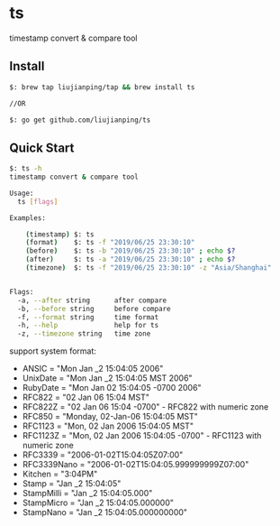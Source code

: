 ts
===
timestamp convert & compare tool

## Install

````bash
$: brew tap liujianping/tap && brew install ts

//OR

$: go get github.com/liujianping/ts
````

## Quick Start

````bash
$: ts -h
timestamp convert & compare tool

Usage:
  ts [flags]

Examples:

	(timestamp)	$: ts
	(format)	$: ts -f "2019/06/25 23:30:10"
	(before)	$: ts -b "2019/06/25 23:30:10" ; echo $?
	(after)		$: ts -a "2019/06/25 23:30:10" ; echo $?
	(timezone)	$: ts -f "2019/06/25 23:30:10" -z "Asia/Shanghai"


Flags:
  -a, --after string      after compare
  -b, --before string     before compare
  -f, --format string     time format
  -h, --help              help for ts
  -z, --timezone string   time zone
````

support system format:
- ANSIC       = "Mon Jan _2 15:04:05 2006"
- UnixDate    = "Mon Jan _2 15:04:05 MST 2006"
- RubyDate    = "Mon Jan 02 15:04:05 -0700 2006"
- RFC822      = "02 Jan 06 15:04 MST"
- RFC822Z     = "02 Jan 06 15:04 -0700" - RFC822 with numeric zone
- RFC850      = "Monday, 02-Jan-06 15:04:05 MST"
- RFC1123     = "Mon, 02 Jan 2006 15:04:05 MST"
- RFC1123Z    = "Mon, 02 Jan 2006 15:04:05 -0700" - RFC1123 with numeric zone
- RFC3339     = "2006-01-02T15:04:05Z07:00"
- RFC3339Nano = "2006-01-02T15:04:05.999999999Z07:00"
- Kitchen     = "3:04PM"
- Stamp      = "Jan _2 15:04:05"
- StampMilli = "Jan _2 15:04:05.000"
- StampMicro = "Jan _2 15:04:05.000000"
- StampNano  = "Jan _2 15:04:05.000000000"
